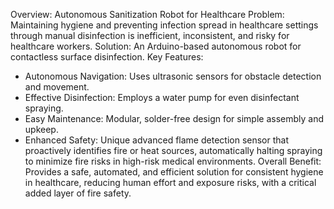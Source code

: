 Overview: Autonomous Sanitization Robot for Healthcare
Problem: Maintaining hygiene and preventing infection spread in healthcare settings through manual disinfection is inefficient, inconsistent, and risky for healthcare workers.
Solution: An Arduino-based autonomous robot for contactless surface disinfection.
Key Features:
 * Autonomous Navigation: Uses ultrasonic sensors for obstacle detection and movement.
 * Effective Disinfection: Employs a water pump for even disinfectant spraying.
 * Easy Maintenance: Modular, solder-free design for simple assembly and upkeep.
 * Enhanced Safety: Unique advanced flame detection sensor that proactively identifies fire or heat sources, automatically halting spraying to minimize fire risks in high-risk medical environments.
Overall Benefit: Provides a safe, automated, and efficient solution for consistent hygiene in healthcare, reducing human effort and exposure risks, with a critical added layer of fire safety.